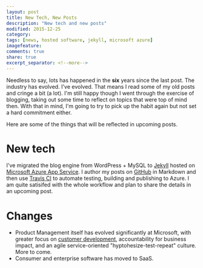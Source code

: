 ```yaml
---
layout: post
title: New Tech, New Posts 
description: "New tech and new posts"
modified: 2015-12-25
category: 
tags: [news, hosted software, jekyll, microsoft azure]
imagefeature:
comments: true
share: true
excerpt_separator: <!--more-->
---
```

Needless to say, lots has happened in the **six** years since the last post. The industry has evolved. I've evolved. 
That means I read some of my old posts and cringe a bit (a lot). I'm still happy though I went through the exercise of
blogging, taking out some time to reflect on topics that were top of mind then. With that in mind, I'm going to try to pick up the habit again 
but not set a hard commitment either. <!--more-->

Here are some of the things that will be reflected in upcoming posts.

# New tech

I've migrated the blog engine from WordPress + MySQL to [Jekyll](https://jekyllrb.com/) hosted on [Microsoft Azure App Service](https://azure.microsoft.com/en-us/services/app-service/). I author my
posts on [GitHub](http://github.com/mohitsriv/Blog) in Markdown and then use [Travis CI](https://travis-ci.org/) to automate testing, building and publishing to Azure. I am quite satisifed
with the whole workflow and plan to share the details in an upcoming post. 

# Changes

- Product Management itself has evolved significantly at Microsoft, with greater focus on [customer development](http://www.amazon.com/Lean-Customer-Development-Building-Customers/dp/1449356354), accountability for business impact, and an agile service-oriented "hyptohesize-test-repeat" culture. More to come.
- Consumer and enterprise software has moved to SaaS.